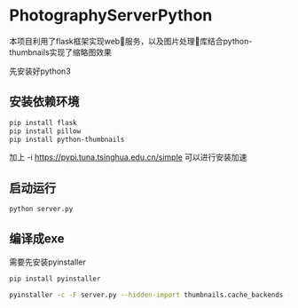 # PhotographyServerPython

本项目利用了flask框架实现web服务，以及图片处理库结合python-thumbnails实现了缩略图效果

先安装好python3

## 安装依赖环境
```bash
pip install flask
pip install pillow
pip install python-thumbnails
```
加上
-i https://pypi.tuna.tsinghua.edu.cn/simple
可以进行安装加速

## 启动运行
```bash
python server.py
```

## 编译成exe
需要先安装pyinstaller
```bash
pip install pyinstaller
```

```bash
pyinstaller -c -F server.py --hidden-import thumbnails.cache_backends --hidden-import thumbnails.storage_backends --hidden-import numpy.core._dtype_ctypes
```
